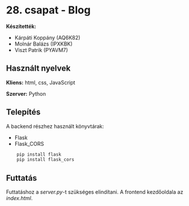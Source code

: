# 28. csapat - Blog
**Készítették:**
- Kárpáti Koppány (AQ6K82)
- Molnár Balázs (IPXKBK)
- Viszt Patrik (PYAVM7)

## Használt nyelvek

**Kliens:** html, css, JavaScript

**Szerver:** Python

## Telepítés

A backend részhez használt könyvtárak:
- Flask
- Flask_CORS

```python
    pip install flask
    pip install flask_cors
```

## Futtatás

Futtatáshoz a *server.py*-t szükséges elindítani. A frontend kezdőoldala az *index.html*.

